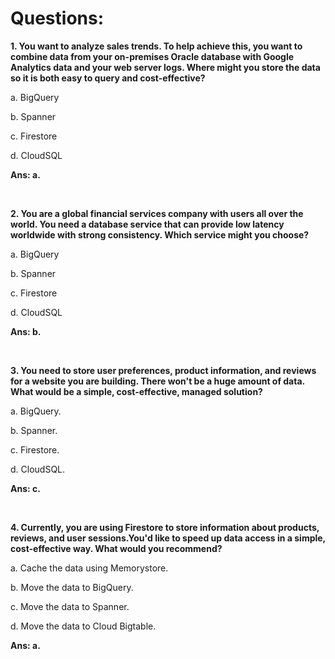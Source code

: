 # Questions:

**1. You want to analyze sales trends. To help achieve this, you want to combine data from your on-premises Oracle database with Google Analytics data and your web server logs. Where might you store the data so it is both easy to query and cost-effective?**

a. BigQuery

b. Spanner

c. Firestore

d. CloudSQL

**Ans: a.**

<br/>

**2. You are a global financial services company with users all over the world. You need a database service that can provide low latency worldwide with strong consistency. Which service might you choose?**

a. BigQuery

b. Spanner

c. Firestore

d. CloudSQL

**Ans: b.**

<br/>

**3. You need to store user preferences, product information, and reviews for a website you are building. There won't be a huge amount of data. What would be a simple, cost-effective, managed solution?**

a. BigQuery.

b. Spanner.

c. Firestore.

d. CloudSQL.

**Ans: c.**

<br/>

**4. Currently, you are using Firestore to store information about products, reviews, and user sessions.You'd like to speed up data access in a simple, cost-effective way. What would you recommend?**

a. Cache the data using Memorystore.

b. Move the data to BigQuery.

c. Move the data to Spanner.

d. Move the data to Cloud Bigtable.

**Ans: a.**

<br/>
